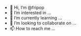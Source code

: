 - 👋 Hi, I’m @fripop
- 👀 I’m interested in ...
- 🌱 I’m currently learning ...
- 💞️ I’m looking to collaborate on ...
- 📫 How to reach me ...

<!---
fripop/fripop is a ✨ special ✨ repository because its `README.md` (this file) appears on your GitHub profile.
You can click the Preview link to take a look at your changes.
--->
